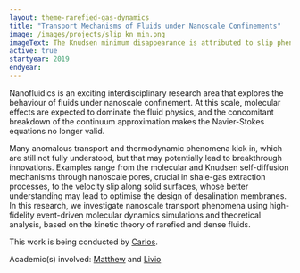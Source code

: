 ```yaml
---
layout: theme-rarefied-gas-dynamics
title: "Transport Mechanisms of Fluids under Nanoscale Confinements"
image: /images/projects/slip_kn_min.png
imageText: The Knudsen minimum disappearance is attributed to slip phenomena.
active: true
startyear: 2019
endyear:
---
```


Nanofluidics is an exciting interdisciplinary research area that explores the behaviour of fluids under nanoscale confinement. At this scale, molecular effects are expected to dominate the fluid physics, and the concomitant breakdown of the continuum approximation makes the Navier-Stokes equations no longer valid. 

Many anomalous transport and thermodynamic phenomena kick in, which are still not fully understood, but that may potentially lead to breakthrough innovations. Examples range from the molecular and Knudsen self-diffusion mechanisms through nanoscale pores, crucial in shale-gas extraction processes, to the velocity slip along solid surfaces, whose better understanding may lead to optimise the design of desalination membranes. In this research, we investigate nanoscale transport phenomena using high-fidelity event-driven molecular dynamics simulations and theoretical analysis, based on the kinetic theory of rarefied and dense fluids.  

This work is being conducted by [Carlos](/team/corral-carlos). 

Academic(s) involved: [Matthew](/team/matthew-borg) and [Livio](/team/livio-gibelli)
